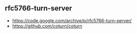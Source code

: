 

## rfc5766-turn-server

* https://code.google.com/archive/p/rfc5766-turn-server/
* https://github.com/coturn/coturn

